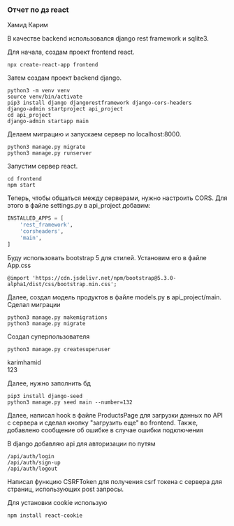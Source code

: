 ### Отчет по дз react

Хамид Карим

В качестве backend использовался django rest framework и sqlite3.

Для начала, создам проект frontend react.

```shell
npx create-react-app frontend
```

Затем создам проект backend django.
```shell
python3 -m venv venv
source venv/bin/activate
pip3 install django djangorestframework django-cors-headers
django-admin startproject api_project
cd api_project
django-admin startapp main
```
Делаем миграцию и запускаем сервер по localhost:8000.
```shell
python3 manage.py migrate
python3 manage.py runserver
```
Запустим сервер react.
```shell
cd frontend
npm start
```
Теперь, чтобы общаться между серверами, нужно настроить CORS. Для этого в файле settings.py в api_project добавим:
```python
INSTALLED_APPS = [
    'rest_framework',
    'corsheaders',
    'main',
]
```

Буду использовать bootstrap 5 для стилей. Установим его в файле App.css
```
@import 'https://cdn.jsdelivr.net/npm/bootstrap@5.3.0-alpha1/dist/css/bootstrap.min.css';
```

Далее, создал модель продуктов в файле models.py в api_project/main.
Сделал миграции
```shell
python3 manage.py makemigrations
python3 manage.py migrate
```
Создал суперпользователя
```shell
python3 manage.py createsuperuser
```

karimhamid \
123

Далее, нужно заполнить бд
```shell
pip3 install django-seed
python3 manage.py seed main --number=132
```

Далее, написал hook в файле ProductsPage для загрузки данных по API с сервера и сделал кнопку "загрузить еще" во frontend. Также, добавлено сообщение об ошибке в случае ошибки подключения

В django добавляю api для авторизации по путям
```shell
/api/auth/login
/api/auth/sign-up
/api/auth/logout
```
Написал функцию CSRFToken для получения csrf токена с сервера для страниц, использующих post запросы.

Для установки cookie использую
```shell
npm install react-cookie
```
